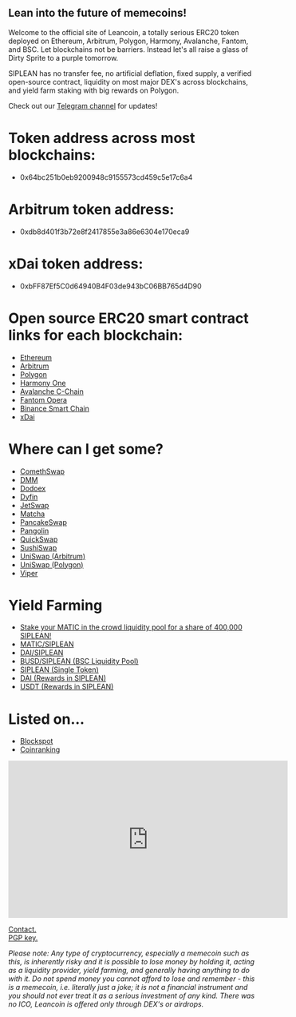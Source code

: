 ## Lean into the future of memecoins!

Welcome to the official site of Leancoin, a totally serious ERC20 token deployed on Ethereum, Arbitrum, Polygon, Harmony, Avalanche, Fantom, and BSC. Let blockchains not be barriers. Instead let's all raise a glass of Dirty Sprite to a purple tomorrow.

SIPLEAN has no transfer fee, no artificial deflation, fixed supply, a verified open-source contract, liquidity on most major DEX's across blockchains, and yield farm staking with big rewards on Polygon.

Check out our [Telegram channel](https://t.me/LeancoinToken) for updates!

# Token address across most blockchains: 

* 0x64bc251b0eb9200948c9155573cd459c5e17c6a4

# Arbitrum token address:

* 0xdb8d401f3b72e8f2417855e3a86e6304e170eca9

# xDai token address:

* 0xbFF87Ef5C0d64940B4F03de943bC06BB765d4D90

# Open source ERC20 smart contract links for each blockchain:

* [Ethereum](https://etherscan.io/token/0x64bc251b0eb9200948c9155573cd459c5e17c6a4)
* [Arbitrum](https://arbiscan.io/token/0xdb8d401f3b72e8f2417855e3a86e6304e170eca9)
* [Polygon](https://polygonscan.com/token/0x64bc251b0eb9200948c9155573cd459c5e17c6a4)
* [Harmony One](https://explorer.harmony.one/address/0x64bc251b0eb9200948c9155573cd459c5e17c6a4)
* [Avalanche C-Chain](https://snowtrace.io/token/0x64bc251b0eb9200948c9155573cd459c5e17c6a4)
* [Fantom Opera](https://ftmscan.com/token/0x64bc251b0eb9200948c9155573cd459c5e17c6a4)
* [Binance Smart Chain](https://bscscan.com/token/0x64bc251b0eb9200948c9155573cd459c5e17c6a4)
* [xDai](https://blockscout.com/xdai/mainnet/token/0xbFF87Ef5C0d64940B4F03de943bC06BB765d4D90)

# Where can I get some?

* [ComethSwap](https://swap.cometh.io/#/swap?outputCurrency=0x64bc251b0eb9200948c9155573cd459c5e17c6a4)
* [DMM](https://dmm.exchange/#/swap?outputCurrency=0x64bc251b0eb9200948c9155573cd459c5e17c6a4)
* [Dodoex](https://app.dodoex.io/exchange/MATIC-SIPLEAN?network=polygon)
* [Dyfin](https://exchange.dfyn.network/#/swap?outputCurrency=0x64bc251b0eb9200948c9155573cd459c5e17c6a4)
* [JetSwap](https://exchange.jetswap.finance/#/swap?outputCurrency=0x64bc251b0eb9200948c9155573cd459c5e17c6a4)
* [Matcha](https://matcha.xyz/markets/137/0x64bc251b0eb9200948c9155573cd459c5e17c6a4/0xeeeeeeeeeeeeeeeeeeeeeeeeeeeeeeeeeeeeeeee)
* [PancakeSwap](https://pancakeswap.finance/swap/#/swap?outputCurrency=0x64bc251b0eb9200948c9155573cd459c5e17c6a4)
* [Pangolin](https://app.pangolin.exchange/#/swap?outputCurrency=0x64bc251b0eb9200948c9155573cd459c5e17c6a4)
* [QuickSwap](https://quickswap.exchange/#/swap?outputCurrency=0x64bc251b0eb9200948c9155573cd459c5e17c6a4)
* [SushiSwap](https://app.sushi.com/swap?outputCurrency=0x64bc251b0eb9200948c9155573cd459c5e17c6a4)
* [UniSwap (Arbitrum)](https://app.uniswap.org/#/swap?outputCurrency=0xdb8d401f3b72e8f2417855e3a86e6304e170eca9&chain=arbitrum)
* [UniSwap (Polygon)](https://app.uniswap.org/#/swap?outputCurrency=0x64bc251b0eb9200948c9155573cd459c5e17c6a4&chain=polygon)
* [Viper](https://viper.exchange/#/swap?outputCurrency=0x64bc251b0eb9200948c9155573cd459c5e17c6a4)

# Yield Farming

* [Stake your MATIC in the crowd liquidity pool for a share of 400,000 SIPLEAN!](https://app.dodoex.io/cp/join/0x737a822e5e7e16ed2e885fd675c6797681713cf2?network=polygon)
* [MATIC/SIPLEAN](https://app.dodoex.io/mining?network=polygon&mining=0x4e07cc76785a17c5222f8ff05962e402984bc69d)
* [DAI/SIPLEAN](https://app.dodoex.io/mining?network=polygon&mining=0xbd99062e97e95e3dc9433488e3c2a52839f75448)
* [BUSD/SIPLEAN (BSC Liquidity Pool)](https://app.dodoex.io/liquidity?poolAddress=0xd6e6f03685bc97e2264859de4685bca62b8660d3&network=BSC)
* [SIPLEAN (Single Token)](https://app.dodoex.io/mining?network=polygon&mining=0xd3f5179770341f9de6a7b9eae517de1708bc361f)
* [DAI (Rewards in SIPLEAN)](https://app.dodoex.io/mining?network=polygon&mining=0x4c55af4187c1b44cc4afa8503ddc5a8fc49ac21d)
* [USDT (Rewards in SIPLEAN)](https://app.dodoex.io/mining?network=polygon&mining=0x797a9564626d1b1270e4beb31d73582a4f830988)

# Listed on...

* [Blockspot](https://blockspot.io/coin/leancoin/)
* [Coinranking](https://coinranking.com/coin/jvD6qXjNi+leancoin-siplean)

<p>
<p>
  
<center>
<iframe width="560" height="315" src="https://www.youtube-nocookie.com/embed/baStH4Q0DSk" title="YouTube video player" frameborder="0" allow="accelerometer; autoplay; clipboard-write; encrypted-media; gyroscope; picture-in-picture" allowfullscreen></iframe>
</center>

<p>
<p>
<p>
  
<a href="mailto:admin@leanco.in" target="_blank">Contact.</a>
  <br>
<a href="https://leanco.in/pgp.txt" target="_blank">PGP key.</a>
  
<p>
<p>
<p>
  
<i>Please note: Any type of cryptocurrency, especially a memecoin such as this, is inherently risky and it is possible to lose money by holding it, acting as a liquidity provider, yield farming, and generally having anything to do with it. Do not spend money you cannot afford to lose and remember - this is a memecoin, i.e. literally just a joke; it is not a financial instrument and you should not ever treat it as a serious investment of any kind. There was no ICO, Leancoin is offered only through DEX's or airdrops.</i>
